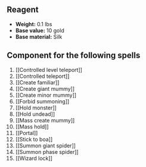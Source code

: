 ## Reagent
- **Weight:** 0.1 lbs
- **Base value:** 10 gold
- **Base material:** Silk
## Component for the following spells
1. [[Controlled level teleport]]
2. [[Controlled teleport]]
3. [[Create familiar]]
4. [[Create giant mummy]]
5. [[Create minor mummy]]
6. [[Forbid summoning]]
7. [[Hold monster]]
8. [[Hold undead]]
9. [[Mass create mummy]]
10. [[Mass hold]]
11. [[Portal]]
12. [[Stick to boa]]
13. [[Summon giant spider]]
14. [[Summon phase spider]]
15. [[Wizard lock]]
